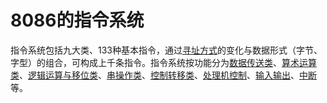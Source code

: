 # 8086的指令系统

   指令系统包括九大类、133种基本指令，通过[寻址方式]()的变化与数据形式（字节、字型）的组合，可构成上千条指令。指令系统按功能分为[数据传送类]()、[算术运算类]()、[逻辑运算与移位类]()、[串操作类]()、[控制转移类]()、[处理机控制]()、[输入输出]()、[中断]()等。

